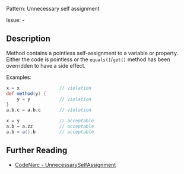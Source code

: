 Pattern: Unnecessary self assignment

Issue: -

## Description

Method contains a pointless self-assignment to a variable or property. Either the code is pointless or the `equals()`/`get()` method has been overridden to have a side effect.

Examples:

``` groovy
x = x               // violation
def method(y) {
    y = y           // violation
}
a.b.c = a.b.c       // violation

x = y               // acceptable
a.b = a.zz          // acceptable
a.b = a().b         // acceptable
```

## Further Reading

* [CodeNarc - UnnecessarySelfAssignment](http://codenarc.sourceforge.net/codenarc-rules-unnecessary.html#UnnecessarySelfAssignment)
